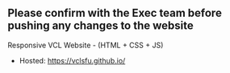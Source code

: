 ## Please confirm with the Exec team before pushing any changes to the website

Responsive VCL Website - (HTML + CSS + JS)
- Hosted: https://vclsfu.github.io/

